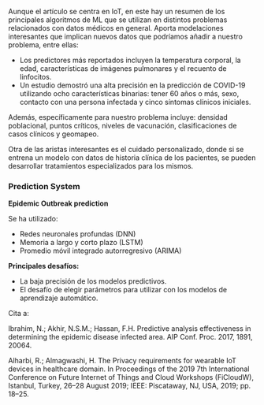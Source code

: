 
Aunque el artículo se centra en IoT, en este hay un resumen de los principales algoritmos de ML que se utilizan en distintos problemas relacionados con datos médicos en general. Aporta modelaciones interesantes que implican nuevos datos que podríamos añadir a nuestro problema, entre ellas:

- Los predictores más reportados incluyen la temperatura corporal, la edad, características de imágenes pulmonares y el recuento de linfocitos.
- Un estudio demostró una alta precisión en la predicción de COVID-19 utilizando ocho características binarias: tener 60 años o más, sexo, contacto con una persona infectada y cinco síntomas clínicos iniciales.

Además, específicamente para nuestro problema incluye: densidad poblacional, puntos críticos, niveles de vacunación, clasificaciones de casos clínicos y geomapeo.

Otra de las aristas interesantes es el cuidado personalizado, donde si se entrena un modelo con datos de historia clínica de los pacientes, se pueden desarrollar tratamientos especializados para los mismos.

### Prediction System

**Epidemic Outbreak prediction**

Se ha utilizado:

- Redes neuronales profundas (DNN)
- Memoria a largo y corto plazo (LSTM)
- Promedio móvil integrado autorregresivo (ARIMA)

**Principales desafíos:**

- La baja precisión de los modelos predictivos.
- El desafío de elegir parámetros para utilizar con los modelos de aprendizaje automático.

Cita a:

Ibrahim, N.; Akhir, N.S.M.; Hassan, F.H. Predictive analysis effectiveness in determining the epidemic disease infected area. AIP Conf. Proc. 2017, 1891, 20064.

Alharbi, R.; Almagwashi, H. The Privacy requirements for wearable IoT devices in healthcare domain. In Proceedings of the 2019 7th International Conference on Future Internet of Things and Cloud Workshops (FiCloudW), Istanbul, Turkey, 26–28 August 2019; IEEE: Piscataway, NJ, USA, 2019; pp. 18–25.
